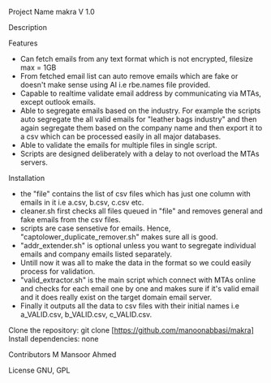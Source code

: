 Project Name
makra
V 1.0


Description

Features
- Can fetch emails from any text format which is not encrypted, filesize max = 1GB
- From fetched email list can auto remove emails which are fake or doesn't make sense using AI i.e rbe.names file provided.
- Capable to realtime validate email address by communicating via MTAs, except outlook emails.
- Able to segregate emails based on the industry. For example the scripts auto segregate the all valid emails for "leather bags industry" and then again
segregate them based on the company name and then export it to a csv which can be processed easily in all major databases.
- Able to validate the emails for multiple files in single script.
- Scripts are designed deliberately with a delay to not overload the MTAs servers.

Installation
- the "file" contains the list of csv files which has just one column with emails in it i.e a.csv, b.csv, c.csv etc.
- cleaner.sh first checks all files queued in "file" and removes general and fake emails from the csv files.
- scripts are case sensetive for emails. Hence, "captolower_duplicate_remover.sh" makes sure all is good.
- "addr_extender.sh" is optional unless you want to segregate individual emails and company emails listed separately.
- Untill now it was all to make the data in the format so we could easily process for validation.
- "valid_extractor.sh" is the main script which connect with MTAs online and checks for each email one by one and makes sure if it's valid email
and it does really exist on the target domain email server.
- Finally it outputs all the data to csv files with their initial names i.e a_VALID.csv, b_VALID.csv, c_VALID.csv.


Clone the repository: git clone [https://github.com/manoonabbasi/makra]
Install dependencies: none

Contributors
M Mansoor Ahmed

License
GNU, GPL







